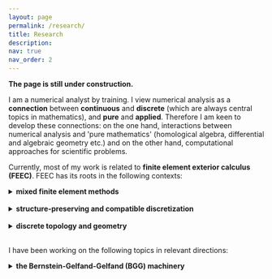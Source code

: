 ```yaml
---
layout: page
permalink: /research/
title: Research
description: 
nav: true
nav_order: 2
---
```


<strong>The page is still under construction.</strong>


I am a numerical analyst by training. I view numerical analysis as a <b>connection</b> between <b>continuous</b> and <b>discrete</b> (which are always central topics in mathematics), and <b>pure</b> and <b>applied</b>. Therefore I am keen to develop these connections: on the one hand, interactions between numerical analysis and 'pure mathematics' (homological algebra, differential and algebraic geometry etc.) and on the other hand, computational approaches for scientific problems. 

Currently, most of my work is related to <b>finite element exterior calculus (FEEC)</b>. FEEC has its roots in the following contexts:

<details>
  <summary> <b>mixed finite element methods</b></summary><br />
  Most real-world problems involve more than one field. For example, Navier-Stokes equations involve velocity and pressure, and magnetohydrodynamics describes the coupling of fluids and magnetic fields. Finite element methods involving more than one field are referred to as <b>mixed methods</b>. 
A major message from the study of mixed methods (see [1] for a comprehensive account of this subject) is that different fields should be discretized differently to get correct solutions and efficient solvers.  The   <b><a href="https://en.wikipedia.org/wiki/Ladyzhenskaya–Babuška–Brezzi_condition">Ladyzhenskaya–Babuška–Brezzi (LBB) condition</a></b>, or the <b>inf-sup condition</b> provides a criterion for the choices of discretization (discrete spaces) for different fields. Roughly speaking, these conditions describe how (linear) differential operators should map one space to another. For example, for incompressible flows, one discretizes the velocity in one finite dimensional space (e.g., a certain finite element space) and the pressure in another. The inf-sup condition requires that divergence is surjective from the velocity space to the pressure space (with an analytic bound). Homological algebra and differential complexes (central subjects in FEEC) encode kernels and images of (linear) differential operators, and, therefore are proper tools. 

<br /><br />

References:
<ol>
  <li>Daniele Boffi, Franco Brezzi, and Michel Fortin. Mixed finite element methods and applications. Vol. 44. Heidelberg: Springer, 2013.</li>
</ol> 

</details>
 
<br />


<details>
  <summary> <b>structure-preserving and compatible discretization</b></summary><br />
  The idea of <b>structure-preserving discretization</b> or <b>compatible discretization</b> is to recognize key (algebraic, geometric, topological and physical) structures of problems (structure-awareness) and preserve them in the design of numerical methods. An eminent example is <b><a href="https://www.damtp.cam.ac.uk/user/na/NA_papers/NA2015_05.pdf">geometric numerical integration</a></b>, which discretizes classical mechanics in the Hamiltonian form and preserves symplectic forms in algorithms. <br />  <br />
  
   Finite element exterior calculus falls in the category of structure-preserving discretization by capturing cohomologies. This ensures correct numerical solutions, efficient solvers, and precise physical invariants. More precisely, cohomologies of discrete spaces should be compatible with the continuous version. In other words, differential structures are preserved. 
</details>


<br />


<details>
  <summary> <b>discrete topology and geometry</b></summary><br />
<b>Homology</b> is a tool for studying the topology of a domain. Roughly speaking, the idea is to look for loops which are not the boundary of any 2D cell, and higher dimensional versions of such objects (for example, on a 2D domain with a hole, one can draw a loop around the hole, which is not the boundary of any 2D patch). <b>Cohomology</b> comes from duality: one associates a number to each cell (lines, faces etc.) and defines the dual of the boundary operator (called coboundary). Functions with vanishing coboundaries which are not coboundary of another function represent cohomology.  <b>De Rham complex</b> provides a computable version of cohomology: integrating k-forms on k-dimensional cells provides such a function, and coboundary operators correspond to exterior derivatives (grad, curl, div and higher dimensional generalizations).

<br /><br />

The de Rham complex is related to PDEs. For example, the Maxwell equation can be formulated using differential forms and de Rham complexes. In finite element exterior calculus, one wants to discretize the de Rham complex, and use the resulting discrete version to compute. Around the 1970s-1980s, Raviart, Thomas, and Nédélec invented several vector-valued finite elements independently. Soon, Bossavit realized that those finite elements have a unified differential form interpretation and correspond to Whitney's definition in his Geometric Integration Theory, referred to as <b>Whitney forms</b>.  

<figure>
  <img src="../assets/img/deRham-3D.pdf" alt="Whitney forms in 3D" style="width:80%" class="center">
  <figcaption>Fig: Whitney forms in 3D.</figcaption>
</figure>

The Whitney forms form a discrete version of de Rham complexes. The algebraic structures are crucial for PDE solvers. The degrees of freedom for k-forms are located at k-dimensional cells (vertices, edges etc.), and therefore Whitney forms enjoy an elegant correspondence to <b>discrete topology</b>. The sequence of Whitney forms has correct cohomologies [2] (isomorphic to the continuous version).

  This differential form perspective was further pursued and led to Hiptmair's <b>canonical construction of finite elements</b> [3] based on Poincaré operators. FEEC develops further in this direction, leading to a <b><a href="https://www-users.cse.umn.edu/~arnold/femtable/">finite element periodic table</a></b>.
  <br /><br />
  
<b>Discrete differential geometry</b> enters the picture when Christiansen interpreted <b><a href="https://en.wikipedia.org/wiki/Regge_calculus">Regge calculus</a></b> (originally a coordinate-free scheme in quantum and computational relativity) as a finite element [4]. The <b>Regge element</b> fits in a discrete version of the elasticity complex (see BGG machinery below), which is often referred to as the elasticity complex, or <b>Calabi complex</b> in differential geometry:
<figure>
  <img src="../assets/img/regge.pdf" alt="Whitney forms in 3D" style="width:80%" class="center">
  <figcaption>Fig: Elasticity complex and Regge element.</figcaption>
</figure>

The Regge complex generalizes the concept of finite elements by allowing distributions (currents). Its connections to discrete differential geometry are under active development by several groups.   

Another discrete version of elasticity with a differential geometry and discrete mechanics perspective is the diamond element [5]. Together with Regge calculus/element, this further demonstrates an interaction between <b>discretizations</b> and <b>discrete theories</b>. 

<br /><br />

References:
<ol>
  <li>Alain Bossavit. "Whitney forms: A class of finite elements for three-dimensional computations in electromagnetism." IEE Proceedings A (Physical Science, Measurement and Instrumentation, Management and Education, Reviews) 135.8 (1988): 493-500.</li>
  <li>  Snorre H. Christiansen. "Finite element systems of differential forms." arXiv preprint arXiv:1006.4779 (2010). </li>
  <li> Ralf Hiptmair. "Canonical construction of finite elements." Mathematics of computation 68.228 (1999): 1325-1346. </li>
<li>Snorre H. Christiansen. "On the linearization of Regge calculus." Numerische Mathematik 119 (2011): 613-640. </li>
<li>P., E. Hauret, Kuhl, and M. Ortiz. "Diamond elements: a finite element/discrete‐mechanics approximation scheme with guaranteed optimal convergence in incompressible elasticity." International Journal for Numerical Methods in Engineering 72.3 (2007): 253-294. </li>
</ol> 

 
</details>
<br /> 
 
I have been working on the following topics in relevant directions:

   
<details>
  <summary> <b>the Bernstein-Gelfand-Gelfand (BGG) machinery</b></summary><br />

  De Rham complexes encode crucial structures of some problems, e.g., those from electromagnetism. There are further examples from continuum mechanics, geometry and general relativity, where <b>tensors</b> with certain structures are the main variables. To tackle these problems in a structured way, one needs to discover and preserve differential and algebraic structures. The <b>Bernstein-Gelfand-Gelfand (BGG) construction</b> provides a tool for this purpose. 
  <br />  <br />
  
<b>History: pure and applied.  </b> BGG originated in representation theory and was later generalized to curved spaces by Čap, Slovák and Souček [1], encoding invariant operators in parabolic geometries (special cases of <b>Cartan geometry</b>).

 In numerical analysis, the first introduction of the idea of BGG started in around 2000 when Arnold, Falk and Winther worked on finite elements for linear elasticity in the mixed form (<b>Hellinger-Reissner principle</b>). The importance of complexes was gradually recognized at that time. In this concrete example of linear elasticity, one needs to characterize the kernel and image of divergence on symmetric tensor fields (stress). The symmetry makes the question rather different from the divergence in the de Rham complex, bringing in essential difficulties. To tackle this problem, Arnold, Falk and Winther started interactions with Eastwood and introduced ideas of BGG. Results from that time can be found in, e.g., [2,3]. Much progress on finite elements for linear elasticity has been achieved later, and some of them were based on BGG. The tools set up by Arnold, Falk and Winther also played a role in the Einstein equations [4]. 
 
  <br /><br /> 
<b>Connections.  </b> BGG is a systematic way of deriving differential complexes with operators such as hessian and linearized curvature (Riemann, Ricci, Cotton-York etc.) from simpler versions (mostly de Rham complexes; this explains the title of [5], ''complexes from complexes'').  The information encoded in BGG is much beyond linear elasticity even in the Euclidean case. In this direction, we carried out a systematic study of BGG [5,6]. On the one hand, these works simplified the geometric and algebraic context, leading to an <b>explicit form</b> of BGG complexes. On the other hand, <b>analysis</b> was incorporated in BGG.  In fact, this differential complex perspective reveals <b>connections</b> between various topics:
<ul>
<li> <b>algebra + topology</b>: Cohomologies of the derived complexes are isomorphic to de Rham cohomology, and therefore correspond to homologies of domains. </li>
<li> <b>analysis</b>: Information of cohomology implies that each derived complex corresponds to a version of Poincaré-Korn inequality, Hodge (Helmholtz), regular decompositions, and compactness.</li>
<li> <b>geometry</b>: Special cases of the BGG sequences correspond to the deformation of (Riemannian, conformal etc.) geometries. </li> 
<li> <b>mechanics and relativity</b>: The twisted de Rham complex is an intermediate step in the derivation of BGG complexes from de Rham complexes. There is an elegant and surprising correspondence between Hodge-Laplacian of these sequences and mechanics models [6]. In 1D, 2D, and 3D, respectively,
<ul>
<li> <b>twisted complexes:  Timoshenko beam, Reissner-Mindlin pate, Cosserat elasticity </b>  </li>
<li> <b>BGG complexes: Euler-Bernoulli beam, Kirchhoff-Love plate, linear elasticity </b>  </li>
</ul>
The models represented by the twisted complexes can be viewed as the BGG versions with additional <b>microscopic (rotational, micropolar) degrees of freedom</b> (giving a hint of the <b>Erlangen program</b> in a mechanics context?). The physical meaning of the BGG process is therefore a <b>cohomology-preserving model reduction</b> by eliminating microscopic variables.  Correspondingly, simplified models encoded in BGG sequences can be lifted to more complete models represented by twisted complexes. Such lifting also exists in the context of (Riemann, Cartan) geometries.

   <br /> 
   The elasticity complex (an example of BGG complexes) also bears the name of the <b>Kröner complex</b> in mechanics (and the <b>Calabi complex</b> in differential geometry). Kröner's work essentially modelled <b>continuum incompatibility</b> (<b>defects</b> caused by dislocations and disclinations etc.) with operators in complexes. Therefore, the BGG picture incorporates and generalizes Kröner's idea in several directions. For example, ''incompatibility operators'' in the twisted complex will correspond to defects in Cosserat continua (Timoshenko beam, Reissner-Mindlin pate).
   
 Further echoing the geometric mechanics perspective [7], we observe that the twisted complex has a close connection to Cartan's torsion and Riemann-Cartan geometry.  
    <br /> 
    
 Kröner [9] already pointed out relationships between generalized continuum theory and <b>general relativity</b> (GR) in an outlook.  This again brings GR into the picture.
 
 </li>
<li> <b>numerics</b>:  For the purpose of finite element exterior calculus, it is necessary to discretize the BGG complexes (also the twisted complexes, or the entire diagram, for generalized continua). In recent years, there has been significant interest in finite element versions of the BGG complexes.   While it is impossible to keep an up-to-date list for this fast-growing area, some results (up to 2022) can be found in the references in [8]. See <b><a href="https://lyc102.github.io/camtips/">here</a></b> for a series of blogs/notes that Long Chen and Xuehai Huang are writing, reflecting their work on finite element construction. See also  ''finite elements, complexes and splines on triangulation'' below.
    </li>
</ul>

  <br /> 
<b>The machinery.  </b>
BGG is more than complexes. BGG provides explicit connections (cohomology-preserving projections) between de Rham complexes (electromagnetism) and the derived complexes (continuum mechanics, geometry etc.). Therefore, to answer a question from, say, linear elasticity, one may start with the analogous question for de Rham, and then run the machinery to get answers for elasticity. An example of using this machinery can be found in [9,10], where explicit (bounded) Poincaré operators are derived. In a special case, this rather algebraic construction recovers the path integral formulas by Cesàro and Volterra in 1906 and 1907 (sometimes referred to as <b>Cesàro-Volterra</b> path integral). 

  <br /> <br />
<b>Nonlinear versions.  </b>
So far all the complexes contain linear operators. This is natural from a differential geometric and algebraic point of view, as cohomology is defined. A lot of practical problems are nonlinear. FEEC still plays an important role in these problems, as once one linearizes the problems (Piccard or Newton iterations), one obtains linear problems. Moreover, the properties of many hyperbolic PDEs rely on the principal part, which is linear. Nevertheless, we want to ask the question of whether delicate and specific nonlinear structures can be incorporated in FEEC to improve and speed up numerical solutions. In some cases, the differential complexes come from the linearization of certain sequences with nonlinear operators. These sequences are still complexes, although cohomology is not defined.  We refer to such sequences as ''<b>nonlinear complexes</b>'' and observe that on the continuous level, the exactness of such complexes corresponds to important mathematical results. For example, for the elasticity complex, the <b>exactness of the nonlinear version</b> at indices 0 and 1 corresponds to the <b>rigidity theorem</b> and a '<b>fundamental theorem of Riemannian geometry</b>' (à la Ciarlet [12]). Further questions remain open, e.g., connections to the computation for nonlinear elasticity and discrete versions. See [13] for details. 
 
 <br /><br />
 References:
<ol>
<li>Andreas Čap, Jan Slovák, and Vladimír Souček. "Bernstein-Gelfand-Gelfand sequences." Annals of Mathematics (2001): 97-113.</li>
   <li>Douglas N. Arnold, Richard S. Falk, and Ragnar Winther. "Differential complexes and stability of finite element methods II: The elasticity complex." Compatible spatial discretizations. Springer New York, 2006.</li>
    <li>  Michael Eastwood. "A complex from linear elasticity." Proceedings of the 19th Winter School" Geometry and Physics". Circolo Matematico di Palermo, 2000.</li>
    <li> Vincent Quenneville-Belair. "A new approach to finite element simulations of general relativity." PhD thesis at University of Minnesota, 2015. </li>
    <li>Douglas N. Arnold, and Kaibo Hu. "Complexes from complexes." Foundations of Computational Mathematics 21.6 (2021): 1739-1774. </li>
  <li>  Andreas Čap, and Kaibo Hu. "BGG sequences with weak regularity and applications." Foundations of Computational Mathematics, 2023.  </li>
  <li> Arash Yavari and Alain Goriely. "Riemann–Cartan geometry of nonlinear dislocation mechanics." Archive for Rational Mechanics and Analysis 205 (2012): 59-118.</li>
    <li> Kaibo Hu. "Oberwolfach report: Discretization of Hilbert complexes." arXiv preprint arXiv:2208.03420 (2022).</li>
    <li> Ekkehart Kröner. "General continuum theory of dislocations and proper stresses." Arch. Rat. Mech. Anal 4 (1960): 273-334.</li>
    <li>Snorre H. Christiansen, Kaibo Hu, and Espen Sande. "Poincaré path integrals for elasticity." Journal de Mathématiques Pures et Appliquées 135 (2020): 83-102. </li>
        <li>Andreas Čap, and Kaibo Hu. "Bounded Poincaré operators for twisted and BGG complexes."  Journal de Mathématiques Pures et Appliquées (2023). </li>
        <li>Philippe G. Ciarlet. Linear and nonlinear functional analysis with applications. Vol. 130. Siam, 2013.</li>
    <li>     Kaibo Hu. "Nonlinear elasticity complex and a finite element diagram chase." arXiv preprint arXiv:2302.02442 (2023).</li>
</ol> 
 
 
      </details>
 

  <br />
  
<details>
  <summary> <b>finite elements, complexes and splines on triangulation</b></summary><br />
  </details>
  <br />
  
  <details>
  <summary> <b>multiphysics problems, magnetohydrodynamics</b></summary><br />
  </details>

<br />

  <details>
  <summary> <b>miscellany</b></summary><br />
  </details>

<br />
   
   
   

